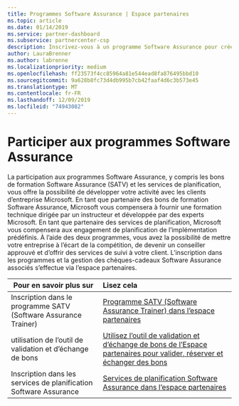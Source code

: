 ```yaml
---
title: Programmes Software Assurance | Espace partenaires
ms.topic: article
ms.date: 01/14/2019
ms.service: partner-dashboard
ms.subservice: partnercenter-csp
description: Inscrivez-vous à un programme Software Assurance pour créer des activités et être compensé pour la formation et la planification aux entreprises.
author: LauraBrenner
ms.author: labrenne
ms.localizationpriority: medium
ms.openlocfilehash: ff23573f4cc85964a81e544ead8fa876495bbd10
ms.sourcegitcommit: 9a628b8fc73d4db995b7cb42faaf4d6c3b573e45
ms.translationtype: MT
ms.contentlocale: fr-FR
ms.lasthandoff: 12/09/2019
ms.locfileid: "74943082"
---
```

# <a name="participate-in-software-assurance-programs"></a>Participer aux programmes Software Assurance

La participation aux programmes Software Assurance, y compris les bons de formation Software Assurance (SATV) et les services de planification, vous offre la possibilité de développer votre activité avec les clients d’entreprise Microsoft. En tant que partenaire des bons de formation Software Assurance, Microsoft vous compensera à fournir une formation technique dirigée par un instructeur et développée par des experts Microsoft. En tant que partenaire des services de planification, Microsoft vous compensera aux engagement de planification de l’implémentation prédéfinis. À l’aide des deux programmes, vous avez la possibilité de mettre votre entreprise à l’écart de la compétition, de devenir un conseiller approuvé et d’offrir des services de suivi à votre client. L’inscription dans les programmes et la gestion des chèques-cadeaux Software Assurance associés s’effectue via l’espace partenaires.

|**Pour en savoir plus sur**   |**Lisez cela**   |
|--------------------------|:------------------|
|Inscription dans le programme SATV (Software Assurance Trainer)|[Programme SATV (Software Assurance Trainer) dans l’espace partenaires](software-assurance-satv.md)|
|utilisation de l’outil de validation et d’échange de bons|[Utilisez l’outil de validation et d’échange de bons de l’Espace partenaires pour valider, réserver et échanger des bons](voucher-validation-tool.md)|
|Inscription dans les services de planification Software Assurance|[Services de planification Software Assurance dans l’espace partenaires](software-assurance-dps.md) 


